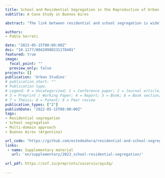 ```yaml
---
title: School and Residential Segregation in the Reproduction of Urban Segregation
subtitle: A Case Study in Buenos Aires

abstract: "The link between residential and school segregation is widely recognized as a key to explaining urban inequalities. However, most studies have focused on countries of the global north. This paper outlines to identify to what extent residential segregation explains secondary school segregation in Buenos Aires (Argentina). Based on linear programming methods, the study proposes a hypothetical assignment model of pupils to compare whit real school composition. Using a decompose method to analyze the differences in segregation indices, this paper finds that in a residential context with low segregation but high social inequalities, school segregation is a social mechanism that allows maintaining spaces for differentiation and distancing between groups. The potential of a multi-domain approach to segregation lies in allowing us to understand how these domains work in an articulated and complex way reinforcing urban segregation."

authors:
- Pablo Serrati

date: "2023-05-15T00:00:00Z"
doi: "10.1177/00420980231178401"
featured: true
image:
  focal_point: ""
  preview_only: false
projects: []
publication: 'Urban Studies'
# publication_short: ""
# Publication type.
# Legend: 0 = Uncategorized; 1 = Conference paper; 2 = Journal article;
# 3 = Preprint / Working Paper; 4 = Report; 5 = Book; 6 = Book section;
# 7 = Thesis; 8 = Patent; 9 = Peer review
publication_types: ["2"]
publishDate: "2022-05-15T00:00:00Z"
tags:
- Residential segregation
- School segregation
- Multi-domain approach
- Buenos Aires (Argentina)

url_code: "https://github.com/estedeahora/residential-and-school-segregation"
links:
 - name: Supplementary material
   url: 'en/supplementary/2023_school-residential-segregation/' 
   
url_pdf: https://osf.io/preprints/socarxiv/ayx3q/
   
---
```

